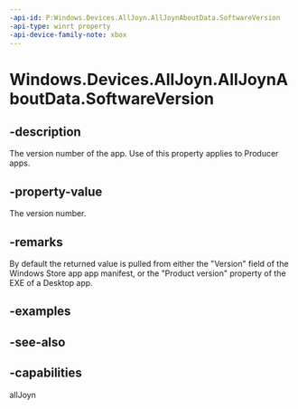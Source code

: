```yaml
---
-api-id: P:Windows.Devices.AllJoyn.AllJoynAboutData.SoftwareVersion
-api-type: winrt property
-api-device-family-note: xbox
---
```


<!-- Property syntax
public string SoftwareVersion { get;  set; }
-->

# Windows.Devices.AllJoyn.AllJoynAboutData.SoftwareVersion

## -description
The version number of the app. Use of this property applies to Producer apps.

## -property-value
The version number.

## -remarks
By default the returned value is pulled from either the "Version" field of the Windows Store app app manifest, or the "Product version" property of the EXE of a Desktop app.

## -examples

## -see-also


## -capabilities
allJoyn